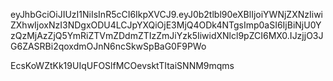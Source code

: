 eyJhbGciOiJIUzI1NiIsInR5cCI6IkpXVCJ9.eyJ0b2tlbl90eXBlIjoiYWNjZXNzIiwiZXhwIjoxNzI3NDgxODU4LCJpYXQiOjE3MjQ4ODk4NTgsImp0aSI6IjBiNjU0YzQzMjAzZjQ5YmRiZTVmZDdmZTIzZmJiYzk5IiwidXNlcl9pZCI6MX0.IJzjjO3JG6ZASRBi2qoxdmOJnN6ncSkwSpBaG0F9PWo

EcsKoWZtKk19UIqUFOSlfMCOevsktTItaiSNNM9mqms